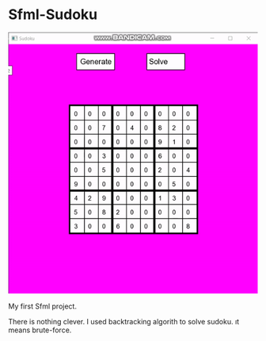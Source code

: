 # Sfml-Sudoku

![til](./sfml-sudoku.gif)

My first Sfml project.

There is nothing clever. I used backtracking algorith to solve sudoku. ıt means brute-force.

